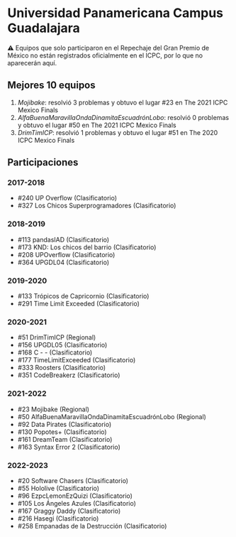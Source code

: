 # Universidad Panamericana Campus Guadalajara

:warning: Equipos que solo participaron en el Repechaje del Gran Premio de México no están registrados oficialmente en el ICPC, por lo que no aparecerán aquí.

## Mejores 10 equipos

1. _Mojibake_: resolvió 3 problemas y obtuvo el lugar #23 en The 2021 ICPC Mexico Finals
1. _AlfaBuenaMaravillaOndaDinamitaEscuadrónLobo_: resolvió 0 problemas y obtuvo el lugar #50 en The 2021 ICPC Mexico Finals
1. _DrimTimICP_: resolvió 1 problemas y obtuvo el lugar #51 en The 2020 ICPC Mexico Finals

## Participaciones

### 2017-2018

- #240 UP Overflow (Clasificatorio)
- #327 Los Chicos Superprogramadores (Clasificatorio)

### 2018-2019

- #113 pandasIAD (Clasificatorio)
- #173 KND: Los chicos del barrio (Clasificatorio)
- #208 UPOverflow (Clasificatorio)
- #364 UPGDL04 (Clasificatorio)

### 2019-2020

- #133 Trópicos de Capricornio (Clasificatorio)
- #291 Time Limit Exceeded (Clasificatorio)

### 2020-2021

- #51 DrimTimICP (Regional)
- #156 UPGDL05 (Clasificatorio)
- #168 C - - (Clasificatorio)
- #177 TimeLimitExceeded (Clasificatorio)
- #333 Roosters (Clasificatorio)
- #351 CodeBreakerz (Clasificatorio)

### 2021-2022

- #23 Mojibake (Regional)
- #50 AlfaBuenaMaravillaOndaDinamitaEscuadrónLobo (Regional)
- #92 Data Pirates (Clasificatorio)
- #130 Popotes+ (Clasificatorio)
- #161 DreamTeam (Clasificatorio)
- #163 Syntax Error 2 (Clasificatorio)

### 2022-2023

- #20 Software Chasers (Clasificatorio)
- #55 Hololive (Clasificatorio)
- #96 EzpcLemonEzQuizi (Clasificatorio)
- #105 Los Ángeles Azules (Clasificatorio)
- #167 Graggy Daddy (Clasificatorio)
- #216 Hasegi (Clasificatorio)
- #258 Empanadas de la Destrucción (Clasificatorio)



